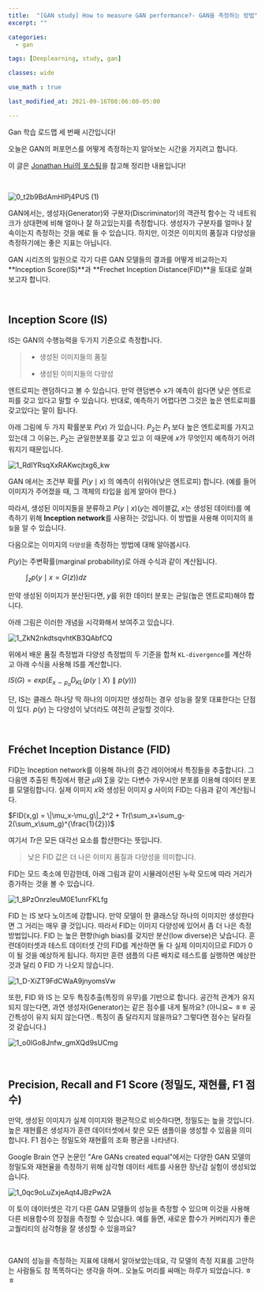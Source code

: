 ```yaml
---
title:  "[GAN study] How to measure GAN performance?- GAN을 측정하는 방법"
excerpt: ""

categories:
  - gan

tags: [Deeplearning, study, gan]

classes: wide

use_math : true

last_modified_at: 2021-09-16T08:06:00-05:00

---
```



Gan 학습 로드맵 세 번째 시간입니다!

오늘은 GAN의 퍼포먼스를 어떻게 측정하는지 알아보는 시간을 가지려고 합니다.

이 글은 [Jonathan Hui의 포스팅](https://jonathan-hui.medium.com/gan-how-to-measure-gan-performance-64b988c47732)을 참고해 정리한 내용입니다!

<br>

![0_t2b9BdAmHlPj4PUS (1)](https://user-images.githubusercontent.com/53431568/133721856-1a72a581-9082-47e8-afe2-6d88ebd9239f.jpg)



GAN에서는, 생성자(Generator)와 구분자(Discriminator)의 객관적 함수는 각 네트워크가 상대편에 비해 얼마나 잘 하고있는지를 측정합니다. 생성자가 구분자를 얼마나 잘 속이는지 측정하는 것을 예로 들 수 있습니다. 하지만, 이것은 이미지의 품질과 다양성을 측정하기에는 좋은 지표는 아닙니다.

GAN 시리즈의 일원으로 각기 다른 GAN 모델들의 결과를 어떻게 비교하는지 **Inception Score(IS)**과 **Frechet Inception Distance(FID)**을 토대로 살펴보고자 합니다. 

<br>

## Inception Score (IS)
IS는 GAN의 수행능력을 두가지 기준으로 측정합니다. 

> - 생성된 이미지들의 품질
> 
> - 생성된 이미지들의 다양성


엔트로피는 랜덤하다고 볼 수 있습니다. 만약 랜덤변수 x가 예측이 쉽다면 낮은 엔트로피를 갖고 있다고 말할 수 있습니다. 반대로, 예측하기 어렵다면 그것은 높은 엔트로피를 갖고있다는 말이 됩니다.

아래 그림에 두 가지 확률분포 $P(x)$ 가 있습니다. $P_2$는 $P_1$ 보다 높은 엔트로피를 가지고 있는데 그 이유는, $P_2$는 균일한분포를 갖고 있고 이 때문에 $x$가 무엇인지 예측하기 어려워지기 때문입니다.

![1_RdIYRsqXxRAKwcjtxg6_kw](https://user-images.githubusercontent.com/53431568/133730812-56324b4b-8750-4aa5-adf5-4c20d02c6bea.jpeg)


GAN 에서는 조건부 확률 $P(y\mid x)$ 의 예측이 쉬워야(낮은 엔트로피) 합니다. (예를 들어 이미지가 주어졌을 때, 그 객체의 타입을 쉽게 알아야 한다.)

따라서, 생성된 이미지들을 분류하고 $P(y\mid x)$($y$는 레이블값, $x$는 생성된 데이터)를 예측하기 위해 **Inception network**를 사용하는 것입니다. 이 방법을 사용해 이미지의 `품질`을 알 수 있습니다.


다음으로는 이미지의 `다양성`을 측정하는 방법에 대해 알아봅시다.

$P(y)$는 주변확률(marginal probability)로 아래 수식과 같이 계산됩니다.

&nbsp;&nbsp;&nbsp;&nbsp;&nbsp;&nbsp;&nbsp;&nbsp; $\int_z p(y\mid x= G(z))dz$

만약 생성된 이미지가 분산된다면, $y$를 위한 데이터 분포는 균일(높은 엔트로피)해야 합니다. 


아래 그림은 이러한 개념을 시각화해서 보여주고 있습니다.

![1_ZkN2nkdtsqvhtKB3QAbfCQ](https://user-images.githubusercontent.com/53431568/133731725-f669e3f9-5409-46cd-87ba-387822f22931.png)



위에서 배운 품질 측정법과 다양성 측정법의 두 기준을 합쳐 `KL-divergence`를 계산하고 아래 수식을 사용해 IS를 계산합니다.

$IS(G) = exp(E_{x\sim p_a}D_{KL}(p(y\mid X) \parallel p(y)))$

단, IS는 클래스 하나당 딱 하나의 이미지만 생성하는 경우 성능을 잘못 대표한다는 단점이 있다. $p(y)$ 는 다양성이 낮더라도 여전히 균일할 것이다. 

<br>

## Fréchet Inception Distance (FID)
FID는 Inception network를 이용해 하나의 중간 레이어에서 특징들을 추출합니다. 그 다음엔 추출된 특징에서 평균 $\mu$와 $\sum$을 갖는 다변수 가우시안 분포를 이용해 데이터 분포를 모델링합니다. 실제 이미지 $x$와 생성된 이미지 $g$ 사이의 FID는 다음과 같이 계산됩니다.

$FID(x,g) = \|\mu_x-\mu_g\|_2^2 + Tr(\sum_x+\sum_g-2(\sum_x\sum_g)^{\frac{1}{2}})$

여기서 $Tr$은 모든 대각선 요소를 합산한다는 뜻입니다.

> 낮은 FID 값은 더 나은 이미지 품질과 다양성을 의미합니다.

FID는 모드 축소에 민감한데, 아래 그림과 같이 시뮬레이션된 누락 모드에 따라 거리가 증가하는 것을 볼 수 있습니다.


![1_8PzOnrzIeuM0E1unrFKLfg](https://user-images.githubusercontent.com/53431568/133784864-fab4e3f7-09fd-46d4-813c-69b8fb60f6e1.png)

FID 는 IS 보다 노이즈에 강합니다. 만약 모델이 한 클래스당 하나의 이미지만 생성한다면 그 거리는 매우 클 것입니다. 따라서 FID는 이미지 다양성에 있어서 좀 더 나은 측정방법입니다. FID 는 높은 편향(high bias)를 갖지만 분산(low diverse)은 낮습니다. 훈련데이터셋과 테스트 데이터셋 간의 FID를 계산하면 둘 다 실제 이미지이므로 FID가 0이 될 것을 예상하게 됩니다. 하지만 훈련 샘플의 다른 배치로 테스트를 실행하면 예상한 것과 달리 0 FID 가 나오지 않습니다.

![1_D-XiZT9FdCWaA9jnyomsVw](https://user-images.githubusercontent.com/53431568/133785691-72fe89d7-5059-4736-ad59-11126ae355b2.png)

또한, FID 와 IS 는 모두 특징추출(특징의 유무)를 기반으로 합니다. 공간적 관계가 유지되지 않는다면, 과연 생성자(Generator)는 같은 점수를 내게 될까요? (아니요~ ㅎㅎ 공간특성이 유지 되지 않는다면.. 특징이 좀 달라지지 않을까요? 그렇다면 점수는 달라질 것 같습니다.)

![1_o0lGo8Jnfw_gmXQd9sUCmg](https://user-images.githubusercontent.com/53431568/133785779-291f0659-e5bc-4391-9a6e-971da967302b.jpeg)

<br>

## Precision, Recall and F1 Score (정밀도, 재현률, F1 점수)

만약, 생성된 이미지가 실제 이미지와 평균적으로 비슷하다면, 정밀도는 높을 것입니다. 높은 재현률은 생성자가 훈련 데이터셋에서 찾은 모든 샘플이을 생성할 수 있음을 의미합니다. F1 점수는 정밀도와 재현률의 조화 평균을 나타낸다.

Google Brain 연구 논문인 "Are GANs created equal"에서는 다양한 GAN 모델의 정밀도와 재현율을 측정하기 위해 삼각형 데이터 세트를 사용한 장난감 실험이 생성되었습니다.

![1_0qc9oLuZxjeAqt4JBzPw2A](https://user-images.githubusercontent.com/53431568/133786990-e39b5bea-b3a7-4f53-99e0-419f2e167fcd.png)


이 토이 데이터셋은 각기 다른 GAN 모델들의 성능을 측정할 수 있으며 이것을 사용해 다른 비용함수의 장점을 측정할 수 있습니다. 예를 들면, 새로운 함수가 커버리지가 좋은 고퀄리티의 삼각형을 잘 생성할 수 있을까요? 

<br>

GAN의 성능을 측정하는 지표에 대해서 알아보았는데요, 각 모델의 측정 지표를 고안하는 사람들도 참 똑똑하다는 생각을 하며.. 오늘도 머리를 싸매는 하루가 되었습니다. ㅎㅎ
